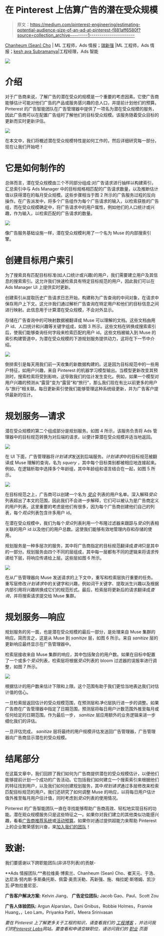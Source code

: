 # 在 Pinterest 上估算广告的潜在受众规模

> 原文：<https://medium.com/pinterest-engineering/estimating-potential-audience-size-of-an-ad-at-pinterest-f881aff6580f?source=collection_archive---------1----------------------->

[Chanheum (Sean) Cho](https://www.linkedin.com/in/seanccho/) | ML 工程师，Ads 情报；[瑞新强](https://www.linkedin.com/in/ruixin-qiang-16443aaa/) |ML 工程师，Ads 情报；[kesh ava Subramanya](https://www.linkedin.com/in/keshavasubramanya/)|工程经理，Ads 智能

![](img/0eb6a09a374d952903bc8076d9b9957d.png)

# 介绍

对于广告商来说，了解广告的潜在受众的规模是一个重要的考虑因素。它使广告商能够估计可能对他们广告的产品或服务感兴趣的总人口，并提前计划他们的预算。Pinterest 的广告智能团队在广告管理器中提供了一项名为潜在受众规模的服务，因此广告商可以在配置广告组时了解他们的目标受众规模。该服务随着受众目标的更新而实时更新评估。

![](img/1471208896a95c697709b3314337e1e7.png)

在本文中，我们将概述潜在受众规模特性是如何工作的，然后详细研究每一部分。现在让我们开始吧！

# 它是如何制作的

总体而言，潜在受众规模由三个不同部分组成:对广告请求进行抽样以构建索引，汇总索引中与 Ads Manager 中的目标规格相匹配的广告请求数量，以及推断估计值以获得潜在的每月受众规模。这些步骤相当于图 2 所示的广告服务过程的反向操作。在广告派发中，将多个广告组作为每个广告请求的输入，以检索获胜的广告组，而在受众规模确定中，将广告请求中的用户属性，例如他们的人口统计或兴趣，作为输入，以检索匹配的广告请求的数量。

![](img/a3b22b262e6e1db5fc4b52f582df8c89.png)

像广告服务基础设施一样，潜在受众规模利用了一个名为 Muse 的内部搜索引擎。

# 创建目标用户索引

为了搜索具有匹配目标标准(如人口统计或兴趣)的用户，我们需要建立用户及其信息的搜索索引。这允许我们快速检索具有特定目标规范的用户，因此我们可以在 Ads Manager UI 上提供实时更新。

创建索引从提取历史广告请求日志开始，构建称为广告查询的中间对象，在请求中保存用户上下文。这允许我们通过解析广告查询在特定用户和他们的目标信息之间进行映射。此信息用于计算潜在受众规模，不会对外显示。

存储在广告查询中的可映射数据被翻译成 Muse 可以理解的文档。这些文档由用户 id、人口统计和兴趣等关键字组成，如图 3 所示。这些文档在转换成搜索索引后，使我们能够查询任何字段来检索匹配的用户 id。这些文档被输入到 Muse 的索引构建管道中，为潜在受众规模的下游规划服务提供动力，这将在下一节中介绍。

![](img/263eee04bf4bf64cb764eebc7a0cf8a2.png)

倒排索引是每天用我们前一天收集的新数据构建的。这是因为目标规范中的一些用户特征，如用户兴趣，来自 Pinterest 的机器学习模型输出。当模型更新改变其预测时，搜索检索将受到影响，这导致我们的估计发生变化。例如，如果一个模型对用户兴趣的预测从“露营”变为“露营”和“旅行”，那么我们现在有比以前更多的用户与“旅行”相关联。每日更新索引使我们能够管理这种系统级更新，并为广告客户提供最新的估计。

# 规划服务—请求

潜在受众规模的第二个组成部分是规划服务。如图 4 所示，该服务负责将 Ads 管理器中的目标规范转换为对后端的请求，以便计算潜在受众规模并适当地返回。

![](img/486c1e6131110230070a8118fbdd9810.png)

在 UI 下面，广告管理器将*计划请求*发送到后端服务。*计划请求*中的目标规范被翻译成 Muse 理解的查询，名为 *squery* ，其中每个目标类别都被相应地连接起来。例如，在逻辑析取中选择多个年龄组，其中年龄组和语言结合在一起，如图 5 所示。

![](img/cef19a7b420b8f2b749a7208368ae9c4.png)

在目标规范之上，广告商可以创建一个名为 [*受众*](https://help.pinterest.com/en/business/article/audience-targeting) 列表的用户名单。深入解释*受众*列表超出了本文的范围，因此我们不会进一步解释，它们可以被认为是广告商定义的用户列表。这里重要的考虑是他们有很多，因为每个广告商创建他们自己的列表，每个*观众*列表包含许多用户 id。

在潜在受众规模中，我们为每个*受众*列表利用一个布隆过滤器来跟踪与*受众*列表相关联的用户 id 以及他们的用户总数。这使我们能够有效地管理内存和存储的使用。

规划服务是一种多层次的服务，其中将广告商指定的目标规范翻译成*查询*只是其中的一部分。规划服务由四个不同的层组成，其中每一层都有不同的逻辑来将请求传递给下层，将响应传递给上层。这些层如图 6 所示。

![](img/26ad711fabd6c28fb9a443f17e48adf2.png)

在从广告管理器向 Muse 发送请求的上下文中，重写和检索层执行重要的任务。重写层修改*计划请求*中的关键字和兴趣，例如词干关键字、提取派生兴趣以及根据内部引用将兴趣转换成它们的规范形式。最后，检索层将更新后的请求翻译成*查询*，并将搜索请求提交给 Muse 集群。

# 规划服务—响应

规划服务的另一面，也是潜在受众规模的最后一部分，是处理来自 Muse 集群的响应。简而言之，这是从 Muse 到 *sanitize* 层，如图 6 所示。来自 *sanitize* 层的更新响应最终显示在广告管理器中。

检索层接收来自 Muse 集群的响应，其中包括聚合的用户数。如果在目标中配置了一个或多个*受众*列表，检索层将根据*受众*列表的 bloom 过滤器的误报率进行调整，如图 7 所示。

![](img/4c7d477d4e2246d3bd79a0588176172f.png)

根据估计的用户数来估计下限和上限。这个范围有助于我们更恰当地表达我们对估计值的信心。

一旦检索层返回估计的受众规模范围，在预测层和*净化*层执行进一步的调整。如果广告商在广告管理器中指定了日期范围，预测层将每日用户计数范围外推至每月或任何给定的日期范围。作为最后一步， *sanitize* 层应用额外的业务逻辑来进一步细化我们的评估。

一旦评估完成， *sanitize* 层将最终的用户规模评估发送回广告管理器，广告管理器向广告商显示潜在的受众规模。

# 结尾部分

在这篇文章中，我们回顾了我们如何为广告商提供潜在的受众规模估计，以便他们能够提前计划一个成功的广告活动。它包括我们如何建立一个搜索索引来根据他们的特征找到用户，以及我们如何创建规划服务，其中*规划请求*通过多层修改来检索匹配目标规范的用户。我们还研究了如何调整 Muse 的响应，以将每日用户估计值外推至每月用户估计值，同时考虑到*受众*列表的使用情况。

Pinterest 的广告智能团队一直在寻找能够帮助广告商高效、轻松地实现目标的功能。潜在观众规模服务只是这些特征之一。如果你对我们建立的其他类似功能感兴趣，看看[广告商推荐系统](/pinterest-engineering/advertiser-recommendation-systems-at-pinterest-ccb255fbde20)或[活动预算](/pinterest-engineering/campaign-budgets-at-pinterest-be94f15a4527)。如果你对通过提供超能力来帮助 Pinterest 上的企业繁荣感到兴奋，来[加入我们的团队](https://www.pinterestcareers.com/job/12630410/machine-learning-engineer-ads-intelligence-palo-alto-ca/)！

# 致谢:

我们要感谢以下跨职能团队(非详尽列表)的贡献-

**Ads 情报团队:**弗拉维奥·博索兰、Chanheum (Sean) Cho、崔天元、于浩、达尼洛·努内斯·多斯桑托斯、佩雷·奥贡沃勒、芮新强、施、梅拉妮·斯塔姆、凯沙瓦·萨勃拉曼尼亚、

**广告客户解决方案:** Kelvin Jiang、
**广告定位团队:** Jacob Gao、Paul、Scott Zou

**广告人体验团队:** Argun Alparslan，Dani Gnibus，Robbie Holmes，Frannie Huang，，Leo Lam，Priyanka Patil，Meera Srinivasan

*要在 Pinterest 上了解更多关于工程的知识，请查看我们的* [*工程博客*](https://medium.com/pinterest-engineering) *，并访问我们的*[*Pinterest Labs*](https://www.pinterestlabs.com/?utm_source=medium&utm_medium=blog-article-link&utm_campaign=cho-qiang-subramanya-june-6-2022)*网站。要查看和申请空缺职位，请访问我们的* [*职业*](https://www.pinterestcareers.com/?utm_source=medium&utm_medium=blog-article-link&utm_campaign=cho-qiang-subramanya-june-6-2022) *页面*